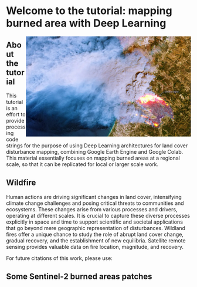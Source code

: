 # Welcome to the tutorial: mapping burned area with Deep Learning

<img src="https://raw.githubusercontent.com/yotarazona/deeplearning_landcover/main/image/wildfires.jpg" align="right" width="450"/>

## About the tutorial

This tutorial is an effort to provide processing code strings for the purpose of using Deep Learning architectures for land cover disturbance mapping, combining Google Earth Engine and Google Colab. This material essentially focuses on mapping burned areas at a regional scale, so that it can be replicated for local or larger scale work.

## Wildfire

Human actions are driving significant changes in land cover, intensifying climate change challenges and posing critical threats to communities and ecosystems. These changes arise from various processes and drivers, operating at different scales. It is crucial to capture these diverse processes explicitly in space and time to support scientific and societal applications that go beyond mere geographic representation of disturbances. Wildland fires offer a unique chance to study the role of abrupt land cover change, gradual recovery, and the establishment of new equilibria. Satellite remote sensing provides valuable data on fire location, magnitude, and recovery.

For future citations of this work, please use:


## Some Sentinel-2 burned areas patches


